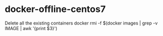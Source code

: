# docker-offline-centos7

Delete all the existing containers 
docker rmi -f $(docker images | grep -v IMAGE | awk '{print $3}')
